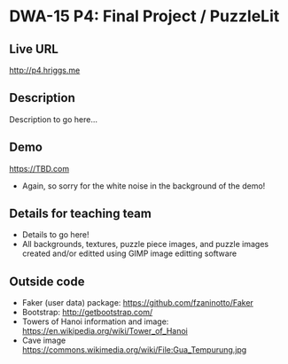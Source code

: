 # DWA-15 P4: Final Project / PuzzleLit

## Live URL
<http://p4.hriggs.me>

## Description
Description to go here...

## Demo
<https://TBD.com>
* Again, so sorry for the white noise in the background of the demo! 

## Details for teaching team
* Details to go here! 
* All backgrounds, textures, puzzle piece images, and puzzle images created and/or editted using GIMP image editting software

## Outside code
* Faker (user data) package: <https://github.com/fzaninotto/Faker>
* Bootstrap: <http://getbootstrap.com/>
* Towers of Hanoi information and image: <https://en.wikipedia.org/wiki/Tower_of_Hanoi>
* Cave image <https://commons.wikimedia.org/wiki/File:Gua_Tempurung.jpg>